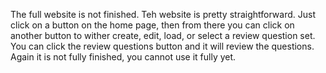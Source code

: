 The full website is not finished.
Teh website is pretty straightforward. 
Just click on a button on the home page, then from there you can click on another button to wither create, edit, load, or select a review question set.
You can click the review questions button and it will review the questions.
Again it is not fully finished, you cannot use it fully yet.
